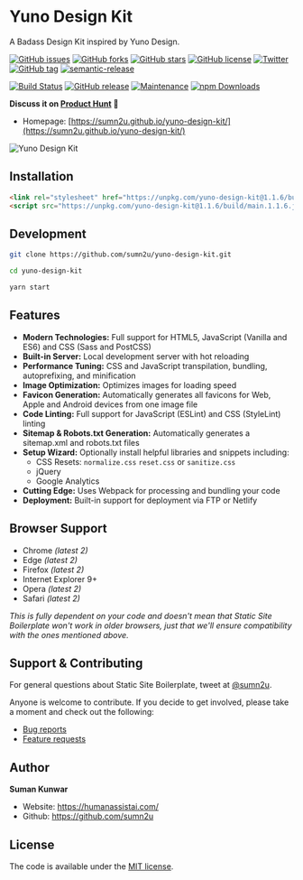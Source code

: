 # Yuno Design Kit &nbsp;
A Badass Design Kit inspired by Yuno Design.

[![GitHub issues](https://img.shields.io/github/issues/sumn2u/yuno-design-kit)](https://github.com/sumn2u/yuno-design-kit/issues) [![GitHub forks](https://img.shields.io/github/forks/sumn2u/yuno-design-kit)](https://github.com/sumn2u/yuno-design-kit/network)
[![GitHub stars](https://img.shields.io/github/stars/sumn2u/yuno-design-kit)](https://github.com/sumn2u/yuno-design-kit/stargazers)
[![GitHub license](https://img.shields.io/github/license/sumn2u/yuno-design-kit)](https://github.com/sumn2u/yuno-design-kit/blob/master/LICENSE)
 [![Twitter](https://img.shields.io/twitter/url/https/github.com/sumn2u/yuno-design-kit.svg?style=social)](https://twitter.com/intent/tweet?text=Wow:&url=https%3A%2F%2Fgithub.com%2Fsumn2u%2Fyuno-design-kit)
[![GitHub tag](https://img.shields.io/github/tag/sumn2u/yuno-design-kit.svg)](https://GitHub.com/sumn2u/yuno-design-kit/tags/)
[![semantic-release](https://img.shields.io/badge/%20%20%F0%9F%93%A6%F0%9F%9A%80-semantic--release-e10079.svg)](https://github.com/semantic-release/semantic-release)

[![Build Status](https://travis-ci.org/sumn2u/yuno-design-kit.svg?branch=master)](https://travis-ci.org/sumn2u/yuno-design-kit)
[![GitHub release](https://img.shields.io/github/release/sumn2u/yuno-design-kit.svg)](https://GitHub.com/sumn2u/yuno-design-kit/releases/)
[![Maintenance](https://img.shields.io/badge/Maintained%3F-yes-green.svg)](https://GitHub.com/sumn2u/yuno-design-kit/graphs/commit-activity)
<a href="https://npmjs.com/package/yuno-design-kit"><img src="https://img.shields.io/npm/dt/yuno-design-kit.svg" alt="npm Downloads"></a> 

**Discuss it on [Product Hunt](https://www.producthunt.com/posts/yuno-design-kit) 🦄**


* Homepage: [https://sumn2u.github.io/yuno-design-kit/](https://sumn2u.github.io/yuno-design-kit/)

![Yuno Design Kit](./images/yuno-design-kit.png)

## Installation
```html
<link rel="stylesheet" href="https://unpkg.com/yuno-design-kit@1.1.6/build/style.1.1.6.css">
<script src="https://unpkg.com/yuno-design-kit@1.1.6/build/main.1.1.6.js"></script>
```


## Development

```bash
git clone https://github.com/sumn2u/yuno-design-kit.git
 ```
 
 ```bash
cd yuno-design-kit
 ```
 
 ```bash
yarn start
 ```
 
 ## Features

* **Modern Technologies:** Full support for HTML5, JavaScript (Vanilla and ES6) and CSS (Sass and PostCSS)
* **Built-in Server:** Local development server with hot reloading
* **Performance Tuning:** CSS and JavaScript transpilation, bundling, autoprefixing, and minification
* **Image Optimization:** Optimizes images for loading speed
* **Favicon Generation:** Automatically generates all favicons for Web, Apple and Android devices from one image file
* **Code Linting:** Full support for JavaScript (ESLint) and CSS (StyleLint) linting
* **Sitemap & Robots.txt Generation:** Automatically generates a sitemap.xml and robots.txt files
* **Setup Wizard:** Optionally install helpful libraries and snippets including:
  * CSS Resets: `normalize.css` `reset.css` or `sanitize.css`
  * jQuery
  * Google Analytics
* **Cutting Edge:** Uses Webpack for processing and bundling your code 
* **Deployment:** Built-in support for deployment via FTP or Netlify 

## Browser Support

* Chrome _\(latest 2\)_
* Edge _\(latest 2\)_
* Firefox _\(latest 2\)_
* Internet Explorer 9+
* Opera _\(latest 2\)_
* Safari _\(latest 2\)_

_This  is fully dependent on your code and doesn't mean that Static Site Boilerplate won't work in older browsers, just that we'll ensure compatibility with the ones mentioned above._

## Support & Contributing

For general questions about Static Site Boilerplate, tweet at [@sumn2u](https://twitter.com/sumn2u).

Anyone is welcome to contribute. If you decide to get involved, please take a moment and check out the following:

* [Bug reports](.github/ISSUE_TEMPLATE/bug_report.md)
* [Feature requests](.github/ISSUE_TEMPLATE/feature_request.md)

## Author

**Suman Kunwar**

-   Website: <https://humanassistai.com/>
-   Github: <https://github.com/sumn2u>

## License

The code is available under the [MIT license](LICENSE).
